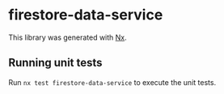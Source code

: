 # firestore-data-service

This library was generated with [Nx](https://nx.dev).

## Running unit tests

Run `nx test firestore-data-service` to execute the unit tests.
